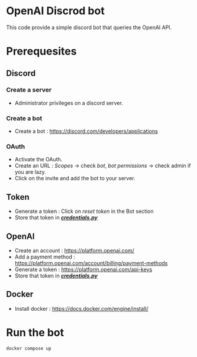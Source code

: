 # OpenAI Discrod bot
This code provide a simple discord bot that queries the OpenAI API.

# Prerequesites
## Discord
### Create a server
- Administrator privileges on a discord server.
### Create a bot
- Create a bot : https://discord.com/developers/applications
### OAuth
- Activate the OAuth.
- Create an URL : *Scopes* -> check *bot*, *bot permissions* -> check admin if you are lazy.
- Click on the invite and add the bot to your server.
## Token
- Generate a token : Click on *reset token* in the Bot section
- Store that token in [***credentials.py***](https://github.com/jtarrieu/tide_server/blob/main/credentials.py)
## OpenAI
- Create an account : https://platform.openai.com/
- Add a payment method : https://platform.openai.com/account/billing/payment-methods
- Generate a token : https://platform.openai.com/api-keys
- Store that token in [***credentials.py***](https://github.com/jtarrieu/tide_server/blob/main/credentials.py)
## Docker
- Install docker : https://docs.docker.com/engine/install/

# Run the bot

```bash
docker compose up
```